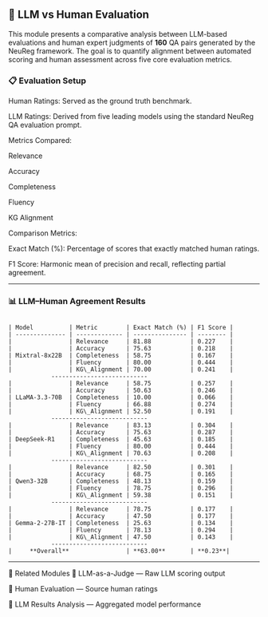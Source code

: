 ## 🧠 LLM vs Human Evaluation

This module presents a comparative analysis between LLM-based evaluations and human expert judgments of **160** QA pairs generated by the NeuReg framework. The goal is to quantify alignment between automated scoring and human assessment across five core evaluation metrics.

### 📋 Evaluation Setup
Human Ratings: Served as the ground truth benchmark.

LLM Ratings: Derived from five leading models using the standard NeuReg QA evaluation prompt.

Metrics Compared:

Relevance

Accuracy

Completeness

Fluency

KG Alignment

Comparison Metrics:

Exact Match (%): Percentage of scores that exactly matched human ratings.

F1 Score: Harmonic mean of precision and recall, reflecting partial agreement.

---

### 📊 LLM–Human Agreement Results
```text

| Model          | Metric        | Exact Match (%) | F1 Score |
| -------------- | ------------- | --------------- | -------- |
|                | Relevance     | 81.88           | 0.227    |
|                | Accuracy      | 75.63           | 0.218    |
| Mixtral-8x22B  | Completeness  | 58.75           | 0.167    |
|                | Fluency       | 80.00           | 0.444    |
|                | KG\_Alignment | 70.00           | 0.241    |
            ---------------------------
|                | Relevance     | 58.75           | 0.257    |
|                | Accuracy      | 50.63           | 0.246    |
| LLaMA-3.3-70B  | Completeness  | 10.00           | 0.066    |
|                | Fluency       | 66.88           | 0.274    |
|                | KG\_Alignment | 52.50           | 0.191    |
            ---------------------------
|                | Relevance     | 83.13           | 0.304    |
|                | Accuracy      | 75.63           | 0.287    |
| DeepSeek-R1    | Completeness  | 45.63           | 0.185    |
|                | Fluency       | 80.00           | 0.444    |
|                | KG\_Alignment | 70.63           | 0.208    |
            ---------------------------
|                | Relevance     | 82.50           | 0.301    |
|                | Accuracy      | 68.75           | 0.165    |
| Qwen3-32B      | Completeness  | 48.13           | 0.159    |
|                | Fluency       | 78.75           | 0.296    |
|                | KG\_Alignment | 59.38           | 0.151    |
            ---------------------------
|                | Relevance     | 78.75           | 0.177    |
|                | Accuracy      | 47.50           | 0.177    |
| Gemma-2-27B-IT | Completeness  | 25.63           | 0.134    |
|                | Fluency       | 78.13           | 0.294    |
|                | KG\_Alignment | 47.50           | 0.143    |
            ---------------------------
|     **Overall**                | **63.00**       | **0.23**|
```
----

📎 Related Modules
🔗 LLM-as-a-Judge — Raw LLM scoring output

🔗 Human Evaluation — Source human ratings

🔗 LLM Results Analysis — Aggregated model performance
